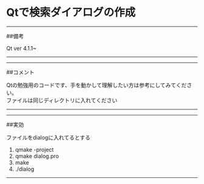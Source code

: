 # Qtで検索ダイアログの作成


***
##備考

Qt ver 4.1.1~
***

***
##コメント

Qtの勉強用のコードです、手を動かして理解したい方は参考にしてみてください。  
ファイルは同じディレクトリに入れてください
***
***
##実効

ファイルをdialogに入れてるとする
1.  qmake -project
2.  qmake dialog.pro
3.  make
4.  ./dialog
***
